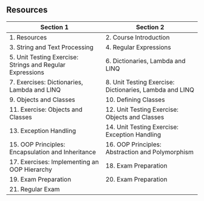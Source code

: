 ## Resources

| Section 1                                                | Section 2                                                   |
|----------------------------------------------------------|-------------------------------------------------------------|
| 1. Resources                                             | 2. Course Introduction                                      |
| 3. String and Text Processing                            | 4. Regular Expressions                                      |
| 5. Unit Testing Exercise: Strings and Regular Expressions| 6. Dictionaries, Lambda and LINQ                            |
| 7. Exercises: Dictionaries, Lambda and LINQ              | 8. Unit Testing Exercise: Dictionaries, Lambda and LINQ     |
| 9. Objects and Classes                                   | 10. Defining Classes                                        |
| 11. Exercise: Objects and Classes                        | 12. Unit Testing Exercise: Objects and Classes              |
| 13. Exception Handling                                   | 14. Unit Testing Exercise: Exception Handling               |
| 15. OOP Principles: Encapsulation and Inheritance        | 16. OOP Principles: Abstraction and Polymorphism            |
| 17. Exercises: Implementing an OOP Hierarchy             | 18. Exam Preparation                                        |
| 19. Exam Preparation                                     | 20. Exam Preparation                                        |
| 21. Regular Exam                                         |                                                             |

